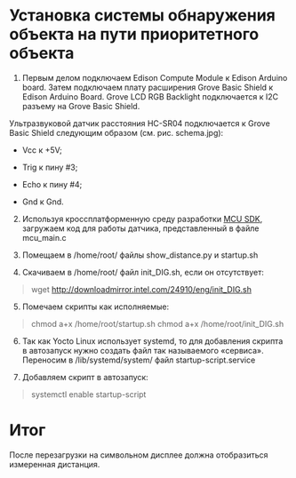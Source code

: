 ﻿# Установка системы обнаружения объекта на пути приоритетного объекта

1. Первым делом подключаем Edison Compute Module к Edison Arduino board. Затем подключаем плату расширения Grove Basic Shield к Edison Arduino Board. Grove LCD RGB Backlight подключается к I2C разъему на Grove Basic Shield.

Ультразвуковой датчик расстояния HC-SR04 подключается к Grove Basic Shield следующим образом (см. рис. schema.jpg):

- Vcc к +5V;
	
- Trig к пину #3;

- Echo к пину #4;
	
- Gnd к Gnd.


2. Используя кроссплатформенную среду разработки [MCU SDK](https://software.intel.com/en-us/node/545143), загружаем код для работы датчика, представленный в файле mcu_main.c

3. Помещаем в /home/root/ файлы show_distance.py и startup.sh

4. Скачиваем в /home/root/ файл init_DIG.sh, если он отсутствует:

> wget http://downloadmirror.intel.com/24910/eng/init_DIG.sh

5. Помечаем скрипты как исполняемые:

> chmod a+x /home/root/startup.sh
> chmod a+x /home/root/init_DIG.sh

6. Так как Yocto Linux использует systemd, то для добавления скрипта в автозапуск нужно создать файл так называемого «сервиса». Переносим в /lib/systemd/system/ файл startup-script.service

7. Добавляем скрипт в автозапуск:

> systemctl enable startup-script

# Итог

После перезагрузки на символьном дисплее должна отобразиться измеренная дистанция.